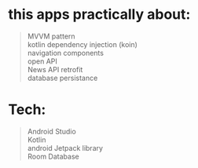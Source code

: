 # this apps practically about:
> MVVM pattern  
> kotlin dependency injection (koin)  
> navigation components  
> open API  
> News API
> retrofit  
> database persistance  

# Tech:  
> Android Studio  
> Kotlin  
> android Jetpack library  
> Room Database  
